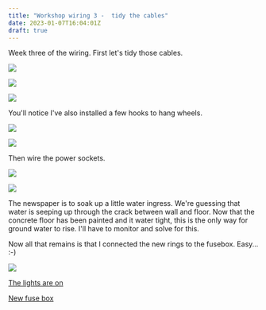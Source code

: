 ```yaml
---
title: "Workshop wiring 3 -  tidy the cables"
date: 2023-01-07T16:04:01Z
draft: true
---
```


Week three of the wiring. First let's tidy those cables.

![](/images/3419.jpeg)

![](/images/3420.jpeg)

![](/images/3421.jpeg)

You'll notice I've also installed a few hooks to hang wheels.

![](/images/3422.jpeg)

![](/images/3423.jpeg)




Then wire the power sockets.

![](/images/3426.jpeg)

![](/images/3427.jpeg)

The newspaper is to soak up a little water ingress. We're guessing that water is seeping up through the crack between wall and floor. Now that the concrete floor has been painted and it water tight, this is the only way for ground water to rise. I'll have to monitor and solve for this.

Now all that remains is that I connected the new rings to the fusebox. Easy...
:-)

![](/images/9653.jpeg)

[The lights are on](/posts/mar/garagetidyandlights/) 

[New fuse box](/posts/mar/electricians/) 